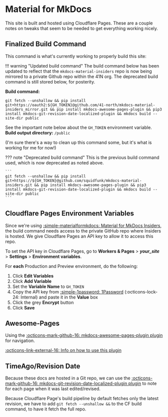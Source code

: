 # Material for MkDocs

This site is  built and hosted using Cloudflare Pages. These are a couple notes on tweaks that seem to be needed to get everything working nicely.

## Finalized Build Command
This command is what's currently working to properly build this site:  

!!! warning "Updated build command"
    The build command below has been updated to reflect that the `mkdocs-material-insiders` repo is now being mirrored to a private Github repo within the 41N org. The deprecated build command is still stored below, for posterity.

**Build command:**  
```
git fetch --unshallow && pip install git+https://oauth2:${GH_TOKEN}@github.com/41-north/mkdocs-material-insiders_mirror.git && pip install mkdocs-awesome-pages-plugin && pip3 install mkdocs-git-revision-date-localized-plugin && mkdocs build --site-dir public
```
See the important note below about the `GH_TOKEN` environment variable.  
**Build output directory:** `/public`

(I'm sure there's a way to clean up this command some, but it's what is working for me for now!)

??? note "Deprecated build command"
    This is the previous build command used, which is now deprecated as noted above.

    ```
    git fetch --unshallow && pip install git+https://${GH_TOKEN}@github.com/squidfunk/mkdocs-material-insiders.git && pip install mkdocs-awesome-pages-plugin && pip3 install mkdocs-git-revision-date-localized-plugin && mkdocs build --site-dir public
    ```

## Cloudflare Pages Environment Variables
Since we're using [:simple-materialformkdocs: Material for MkDocs Insiders](https://squidfunk.github.io/mkdocs-material/insiders/), the build command needs access to the private GitHub repo where Insiders is hosted. We give Cloudflare Pages an API key to allow it to access this repo.

To set the API key in Cloudflare Pages, go to **Workers & Pages** > ***your_site*** > **Settings** > **Environment variables**. 

For **each** Production and Preview environment, do the following:

1. Click **Edit Variables**
2. Click **Add Variable**
3. Set the **Variable Name** to `GH_TOKEN`
4. Copy the API key from [:simple-1password: 1Password](https://start.1password.com/open/i?a=B5NVCNGFJBCCLCDCN5FKFPGVBI&v=jsiictzq3qvzmkew4xt5mjqi6u&i=lefcltdoiybedpaadhyoaqmsem&h=41-north.1password.com) (:octicons-lock-24: Internal) and paste it in the **Value** box
5. Click the grey **Encrypt** button
6. Click **Save**

## Awesome-Pages
Using the [:octicons-mark-github-16: mkdocs-awesome-pages-plugin plugin](https://github.com/lukasgeiter/mkdocs-awesome-pages-plugin) for navigation.

[:octicons-link-external-16: Info on how to use this plugin](https://github.com/lukasgeiter/mkdocs-awesome-pages-plugin?tab=readme-ov-file#features)

## TimeAgo/Revision Date
Because these docs are hosted in a Git repo, we can use the [:octicons-mark-github-16: mkdocs-git-revision-date-localized-plugin plugin](https://github.com/timvink/mkdocs-git-revision-date-localized-plugin) to note for each page when it was last edited/revised.

Because Cloudflare Page's build pipeline by default fetches only the latest revision, we have to add `git fetch --unshallow &&` to the CF build command, to have it fetch the full repo.
